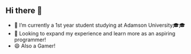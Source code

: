## Hi there 👋

<!--
**Jiradd/Jiradd** is a ✨ _special_ ✨ repository because its `README.md` (this file) appears on your GitHub profile.

Here are some ideas to get you started:

- 🔭 I’m currently working on ...
- 🌱 I’m currently learning ...
- 👯 I’m looking to collaborate on ...
- 🤔 I’m looking for help with ...
- 💬 Ask me about ...
- 📫 How to reach me: ...
- 😄 Pronouns: ...
- ⚡ Fun fact: ...
-->
- 🌱 I’m currently a 1st year student studying at Adamson University🎓🎓
- 🤔 Looking to expand my experience and learn more as an aspiring programmer!
- 😄 Also a Gamer!

